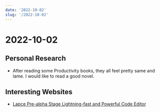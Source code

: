 ```yaml
---
date: '2022-10-02'
slug: '/2022-10-02'
---
```


# 2022-10-02

## Personal Research

- After reading some Productivity books, they all feel pretty same and lame. I would like to read a good novel.

## Interesting Websites

- [Lapce Pre-alpha Stage Lightning-fast and Powerful Code Editor](https://lapce.dev/)
